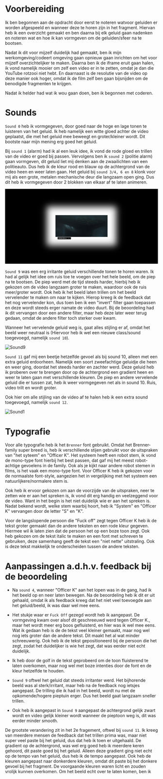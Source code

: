 # Voorbereiding

Ik ben begonnen aan de opdracht door eerst te noteren watvoor geluiden er worden afgespeeld en wanneer deze te horen zijn in het fragment. Hiervan heb ik een overzicht gemaakt en ben daarna bij elk geluid gaan nadenken en noteren wat en hoe ik kan vormgeven om de geluiden/sfeer na te bootsen.

Nadat ik dit voor mijzelf duidelijk had gemaakt, ben ik mijn werkomgeving/codeert omgeving gaan opnieuw gaan inrichten om het voor mijzelf overzichtelijker te maken. Daarna ben ik de iframe eruit gaan halen, ik vond namelijk mooier om zelf een video er in te zetten, omdat je dan die YouTube rotzooi niet hebt. En daarnaast is de resolutie van de video op deze manier ook hoger, omdat ik de film zelf ben gaan bijsnijden om de benodigde fragmenten te krijgen.

Nadat ik helder had wat ik wou gaan doen, ben ik begonnen met coderen.

# Sounds

`Sound 0` heb ik vormgegeven, door goed naar de hoge en lage tonen te luisteren van het geluid. Ik heb namelijk een witte gloed achter de video geplaatst, die met het geluid mee beweegt en groter/kleiner wordt. Dit bootste naar mijn mening erg goed het geluid.

Bij `sound 1` (alarm) had ik al een leuk idee, ik vond de rode gloed en trillen van de video er goed bij passen. Vervolgens ben ik `sound 2` (politie alarm) gaan vormgeven, dit geluid liet mij denken aan de zwaailichten van een politieauto. Dus heb ik de kleur rood en blauw op de achtergrond van de video heen en weer laten gaan. Het geluid bij `sound 3/4, 6 en 8` klonk voor mij als een grote, metalen mechanische deur die langzaam open ging. Dus dit heb ik vormgegeven door 2 blokken van elkaar af te laten animeren.

![Sound1](/images/WebTypografie-sound0.png)

`Sound 9` was een erg irritante geluid verschillende tonen te horen waren. Ik had al gelijk het idee om ruis toe te voegen over het hele beeld, om de piep na te bootsen. De piep werd met de tijd steeds harder, hierbij heb ik gekozen om de video langzaam groter te maken, waardoor ook de ruis meer/groter wordt. Ook heb ik het beeld laten trillen om het beeld vervelender te maken om naar te kijken. Hierop kreeg ik de feedback dat het nog vervelender kon, dus toen ben ik een "invert" filter gaan toepassen en deze wordt steeds erger namate de video duurt. Bij de beoordeling had ik dit vervangen door een andere filter, maar heb deze later weer terug gedaan, omdat de andere filter toch sterker over kwam.

Wanneer het vervelende geluid weg is, gaat alles stijling er af, omdat het beeld weer neutraal is (Hiervoor heb ik wel een nieuwe class/sound toegevoegd, namelijk `sound 10`).

![Sound9](/images/WebTypografie-sound9.png)

`Sound 11` gaf mij een beetje hetzelfde gevoel als bij sound 10, alleen met een extra geluid erdoorheen. Namelijk een soort zweefachtige geluidje die heen en weer ging, doordat het steeds harder en zachter werd. Deze geluid heb ik proberen over te brengen door op de achtergrond een gradient heen en weer te laten gaan met verschillende kleuren. De piep en andere vervelende geluid die er tussen zat, heb ik weer vormgegeven net als in sound 10. Ruis, video trilt en wordt groter.

Ook hier om alle stijling van de video af te halen heb ik een extra sound toegevoegd, namelijk `sound 12`.

![Sound1](/images/WebTypografie-sound11.png)


# Typografie

Voor alle typografie heb ik het `Brenner` font gebruikt. Omdat het Brenner-family super breed is, heb ik verschillende stijen gebruikt voor de uitspraken van "het syteem" en "Officer K". Het systeem heeft een robot stem, ik vond de mono-type font hierbij het best passen, dat gaf mij het meest robot-achtige gevoelens in de family. Ook als je kijkt naar andere robot stemen in films, is het vaak een mono-type font. Voor Officer K heb ik gekozen voor de normaalste font-style, aangezien het in vergelijking met het systeem een natuurlijkere/normalere stem is.

Ook heb ik ervoor gekozen om aan de voorzijde van de uitspraken, neer te zetten wie er aan het spreken is, ik vond dit erg handig en veelzeggend voor de video. Want in het begin is het niet duidelijk wie er aan het spreken is. Nadat bekend wordt, welke stem waarbij hoort, heb ik "System" en "Officer K" vervangen door de letter "S" en "K".

Voor de langslopende persoon die "Fuck off" zegt tegen Officer K heb ik de tekst groter gemaakt dan de andere teksten en een rode kleur gegeven. Hiermee wil ik laten zien dat de persoon het op een boze toon zegt. Ook heb gekozen om de tekst italic te maken en een font met schreven te gebruiken, deze samenhang geeft de tekst een "niet nette" uitstraling. Ook is deze tekst makkelijk te onderscheiden tussen de andere teksten.


# Aanpassingen a.d.h.v. feedback bij de beoordeling

- Na `sound 4`, wanneer "Officer K" aan het lopen was in de gang, had ik het beeld op en neer laten bewegen. Na de beoordeling heb ik dit er uit gehaald, omdat ik als feedback kreeg dat het niet veel toevoegde aan het geluid/beeld, ik was daar wel mee eens.

- Het stukje waar er `Fuck Off` gezegd wordt heb ik aangepast. De vormgeving kwam over alsof dit geschreeuwd werd tegen Officer K., maar het wordt meer erg boos gefluisterd, en hier was ik wel mee eens. Wat ik gedaan heb is de de tekst veel kleiner gemaakt, maar nog wel nog iets groter dan de andere tekst. Dit maakt het al wat minder schreeuwerig. Ook heb ik de tekst gepositioneerd bij de persoon die het zegt, zodat het duidelijker is wie het zegt, dat was eerder niet echt duidelijk.

- Ik heb door de golf in de tekst geprobeerd om de toon fluisterend te laten overkomen, maar nog wel met boze intenties door de font en de kleur hetzelfde te houden. 

- `Sound 9` oftwel het geluid dat steeds irritanter werd. Het bijhorende beeld was al sterk/irritant, maar heb na de feedback nog ietsjes aangepast. De trilling die ik had in het beeld, wordt nu met de opkomende/hogere pieptuin erger. Dus het beeld gaat langzaam sneller trillen. 
- Ook heb ik aangepast in `Sound 9` aangepast de achtergrond gelijk zwart wordt en video gelijk kleiner wordt wanneer de pieptoon weg is, dit was eerder minder smooth.

De grootste verandering zit in het 2e fragement, oftwel bij `sound 11`. Ik kreeg van meerdere mensen de feedback dat het trillen prima was, maar niet super veel paste bij het geluid, dus dat heb ik toen er uitgehaald. De gradient op de achtergrond, was wel erg goed heb ik meerdere keren gehoord, dit paste goed bij het geluid. Alleen deze gradient ging niet echt op de tempo van het geluid, dus heb ik de tempo aangepast. Ook heb de kleuren aangepast naar donkerdere kleuren, omdat dit paste bij het donkere gevoel bij het fragment. De voorgaande kleuren waren licht en zouden vrolijk kunnen overkomen. Om het beeld echt over te laten komen, ben ik 


